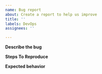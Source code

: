```yaml
---
name: Bug report
about: Create a report to help us improve
title: ''
labels: DevOps
assignees: ''

---
```


**Describe the bug**

**Steps To Reproduce**

**Expected behavior**
